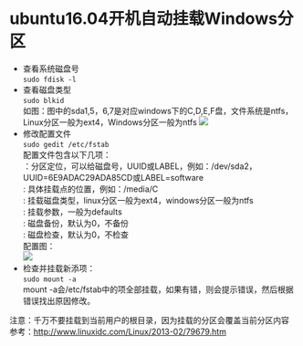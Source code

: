 # ubuntu16.04开机自动挂载Windows分区
- 查看系统磁盘号  
```sudo fdisk -l```  
- 查看磁盘类型   
```sudo blkid```   
如图：图中的sda1,5，6,7是对应windows下的C,D,E,F盘，文件系统是ntfs，Linux分区一般为ext4，Windows分区一般为ntfs
![](https://github.com/YQ1724555319/ComputerSkill/blob/master/2016-08-25%2013-43-27%E5%B1%8F%E5%B9%95%E6%88%AA%E5%9B%BE.png?raw=true)  
- 修改配置文件  
```sudo gedit /etc/fstab```  
配置文件包含以下几项：
<file system> <mount point>   <type>  <options>       <dump>  <pass>  
<file system> ：分区定位，可以给磁盘号，UUID或LABEL，例如：/dev/sda2，UUID=6E9ADAC29ADA85CD或LABEL=software  
<mount point> : 具体挂载点的位置，例如：/media/C  
<type> : 挂载磁盘类型，linux分区一般为ext4，windows分区一般为ntfs  
<options> : 挂载参数，一般为defaults  
<dump> : 磁盘备份，默认为0，不备份   
<pass> : 磁盘检查，默认为0，不检查  
配置图：  
![](https://github.com/YQ1724555319/ComputerSkill/blob/master/2016-08-25%2014-07-45%E5%B1%8F%E5%B9%95%E6%88%AA%E5%9B%BE.png?raw=true)  
- 检查并挂载新添项：  
```sudo mount -a```  
mount -a会/etc/fstab中的项全部挂载，如果有错，则会提示错误，然后根据错误找出原因修改。

注意：千万不要挂载到当前用户的根目录，因为挂载的分区会覆盖当前分区内容  
参考：http://www.linuxidc.com/Linux/2013-02/79679.htm
